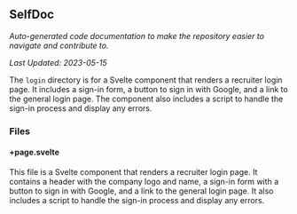 <!--- START SELFDOC --->
## SelfDoc
_Auto-generated code documentation to make the repository easier to navigate and contribute to._

_Last Updated: 2023-05-15_

The `login` directory is for a Svelte component that renders a recruiter login page. It includes a sign-in form, a button to sign in with Google, and a link to the general login page. The component also includes a script to handle the sign-in process and display any errors.

### Files
#### +page.svelte
This file is a Svelte component that renders a recruiter login page. It contains a header with the company logo and name, a sign-in form with a button to sign in with Google, and a link to the general login page. It also includes a script to handle the sign-in process and display any errors.

<!--- END SELFDOC --->